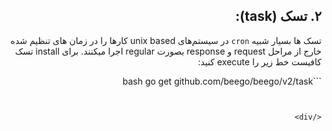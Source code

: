 <div dir="rtl">

## ۲. تسک (task):
تسک ها بسیار شبیه `cron` در سیستم‌های unix based کارها را در زمان های تنظیم شده خارج از مراحل request و response بصورت regular اجرا میکنند.   برای install تسک کافیست خط زیر را execute کنید:
  
  ‍```bash
go get github.com/beego/beego/v2/task
```
  
  
</div>
